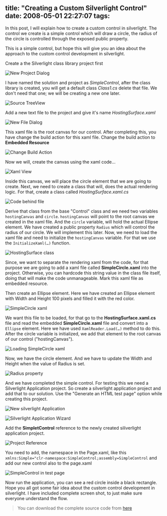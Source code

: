 title: "Creating a Custom Silverlight Control"
date: 2008-05-01 22:27:07
tags:
---

In this post, I will explain how to create a custom control in silverlight. The control we create is a simple control which will draw a circle, the radius of the circle is controlled through the exposed public property.

This is a simple control, but hope this will give you an idea about the approach to the custom control development in silverlight.

Create a the Silverlight class library project first

![New Project Dialog](http://rajeesh.cdn.rhyble.com/images/2008/05/step1.gif)

I have named the solution and project as *SimpleControl*, after the class library is created, you will get a default class *Class1.cs* delete that file. We don't need that one; we will be creating a new one later.

![Source TreeView](http://rajeesh.cdn.rhyble.com/images/2008/05/step2.gif)

Add a new text file to the project and give it's name *HostingSurface.xaml*

![New File Dialog](http://rajeesh.cdn.rhyble.com/images/2008/05/step3.gif)

This xaml file is the root canvas for our control. After completing this, you have change the build action for this xaml file. Change the build action to **Embedded Resource**

![Change Build Action](http://rajeesh.cdn.rhyble.com/images/2008/05/step4.gif)

Now we will, create the canvas using the xaml code…

![Xaml View](http://rajeesh.cdn.rhyble.com/images/2008/05/step5.gif)

Inside this canvas, we will place the circle element that we are going to create. Next, we need to create a class that will, does the actual rendering logic. For that, create a class called *HostingSurface.xaml.cs*

![Code behind file](http://rajeesh.cdn.rhyble.com/images/2008/05/step6.gif)

Derive that class from the base "Control" class and we need two variables ```hostingCanvas``` and ```circle```. ```hostingCanvas``` will point to the root canvas we created in the xaml file. And the ```circle``` variable, will hold the actual Ellipse element. We have created a public property ```Radius``` which will control the radius of our circle. We will implement this later. Now, we need to load the xaml file and need to initialize the ```hostingCanvas``` variable. For that we use the ```InitializeXaml(…)``` function.

![HostingSurface class](http://rajeesh.cdn.rhyble.com/images/2008/05/step7-2.png)

Since, we want to separate the rendering xaml from the code, for that purpose we are going to add a xaml file called **SimpleCircle.xaml** into the project. Otherwise, you can hardcode this string value in the class file itself, doing that will make the code unmanageable. Mark this xaml file as embedded resource.

Then create an Ellipse element. Here we have created an Ellipse element with Width and Height 100 pixels and filled it with the red color.

![SimpleCircle xaml](http://rajeesh.cdn.rhyble.com/images/2008/05/step10.png)


We want this file to be loaded, for that go to the **HostingSurface.xaml.cs** file and read the embedded **SimpleCircle.xaml** file and convert into a ```Ellipse``` element. Here we have used ```XamlReader.Load(…)``` method to do this. After the circle variable is initialized, we add that element to the root canvas of our control ("hostingCanvas").

![Loading SimpleCircle xaml](http://rajeesh.cdn.rhyble.com/images/2008/05/step11.png)

Now, we have the circle element. And we have to update the Width and Height when the value of Radius is set.

![Radius property](http://rajeesh.cdn.rhyble.com/images/2008/05/step12.png)

And we have completed the simple control. For testing this we need a Silverlight Application project. So create a silverlight application project and add that to our solution. Use the "Generate an HTML test page" option while creating this project.

![New silverlight Application](http://rajeesh.cdn.rhyble.com/images/2008/05/step13.gif)

![Silverlight Application Wizard](http://rajeesh.cdn.rhyble.com/images/2008/05/step14.png)

Add the **SimpletControl** reference to the newly created siliverlight application project.

![Project Reference](http://rajeesh.cdn.rhyble.com/images/2008/05/step15.png)

You need to add, the namespace in the Page.xaml, like this ```xmlns:Simple="clr-namespace:SimpleControl;assembly=SimpleControl``` and add our new control also to the page.xaml

![SimpleControl in test page](http://rajeesh.cdn.rhyble.com/images/2008/05/step16.png)

Now run the application, you can see a red circle inside a black rectangle. Hope you all got some fair idea about the custom control development in silverlight. I have included complete screen shot, to just make sure everyone understand the flow.

> You can download the complete source code from [here](http://rajeesh.cdn.rhyble.com/download/SimpleControl.zip)
